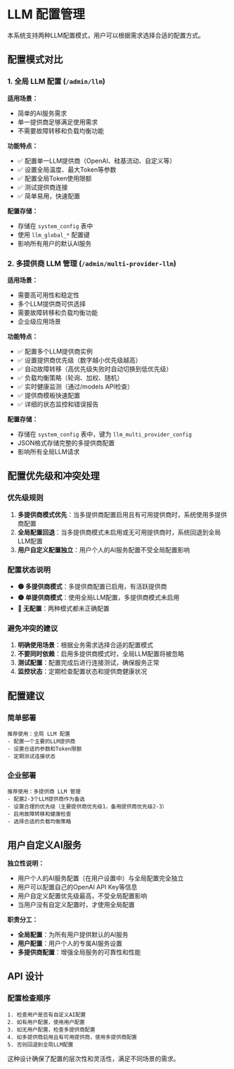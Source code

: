 # LLM 配置管理

本系统支持两种LLM配置模式，用户可以根据需求选择合适的配置方式。

## 配置模式对比

### 1. 全局 LLM 配置 (`/admin/llm`)

**适用场景：**
- 简单的AI服务需求
- 单一提供商足够满足使用需求
- 不需要故障转移和负载均衡功能

**功能特点：**
- ✅ 配置单一LLM提供商（OpenAI、硅基流动、自定义等）
- ✅ 设置全局温度、最大Token等参数
- ✅ 配置全局Token使用限额
- ✅ 测试提供商连接
- ✅ 简单易用，快速配置

**配置存储：**
- 存储在 `system_config` 表中
- 使用 `llm_global_*` 配置键
- 影响所有用户的默认AI服务

### 2. 多提供商 LLM 管理 (`/admin/multi-provider-llm`)

**适用场景：**
- 需要高可用性和稳定性
- 多个LLM提供商可供选择
- 需要故障转移和负载均衡功能
- 企业级应用场景

**功能特点：**
- ✅ 配置多个LLM提供商实例
- ✅ 设置提供商优先级（数字越小优先级越高）
- ✅ 自动故障转移（高优先级失败时自动切换到低优先级）
- ✅ 负载均衡策略（轮询、加权、随机）
- ✅ 实时健康监测（通过/models API检查）
- ✅ 提供商模板快速配置
- ✅ 详细的状态监控和错误报告

**配置存储：**
- 存储在 `system_config` 表中，键为 `llm_multi_provider_config`
- JSON格式存储完整的多提供商配置
- 影响所有全局LLM请求

## 配置优先级和冲突处理

### 优先级规则

1. **多提供商模式优先**：当多提供商配置启用且有可用提供商时，系统使用多提供商配置
2. **全局配置回退**：当多提供商模式未启用或无可用提供商时，系统回退到全局LLM配置
3. **用户自定义配置独立**：用户个人的AI服务配置不受全局配置影响

### 配置状态说明

- **🟢 多提供商模式**：多提供商配置已启用，有活跃提供商
- **🟡 单提供商模式**：使用全局LLM配置，多提供商模式未启用
- **🔴 无配置**：两种模式都未正确配置

### 避免冲突的建议

1. **明确使用场景**：根据业务需求选择合适的配置模式
2. **不要同时依赖**：启用多提供商模式时，全局LLM配置将被忽略
3. **测试配置**：配置完成后进行连接测试，确保服务正常
4. **监控状态**：定期检查配置状态和提供商健康状况

## 配置建议

### 简单部署
```
推荐使用：全局 LLM 配置
- 配置一个主要的LLM提供商
- 设置合适的参数和Token限额
- 定期测试连接状态
```

### 企业部署
```
推荐使用：多提供商 LLM 管理
- 配置2-3个LLM提供商作为备选
- 设置合理的优先级（主要提供商优先级1，备用提供商优先级2-3）
- 启用故障转移和健康检查
- 选择合适的负载均衡策略
```

## 用户自定义AI服务

**独立性说明：**
- 用户个人的AI服务配置（在用户设置中）与全局配置完全独立
- 用户可以配置自己的OpenAI API Key等信息
- 用户自定义配置优先级最高，不受全局配置影响
- 当用户没有自定义配置时，才使用全局配置

**职责分工：**
- **全局配置**：为所有用户提供默认的AI服务
- **用户配置**：用户个人的专属AI服务设置
- **多提供商配置**：增强全局服务的可靠性和性能

## API 设计

### 配置检查顺序
```
1. 检查用户是否有自定义AI配置
2. 如有用户配置，使用用户配置
3. 如无用户配置，检查多提供商配置
4. 如多提供商启用且有可用提供商，使用多提供商配置
5. 否则回退到全局LLM配置
```

这种设计确保了配置的层次性和灵活性，满足不同场景的需求。 